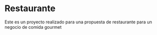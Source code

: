 # Restaurante
Este es un proyecto realizado para una propuesta de restaurante para un negocio de comida gourmet
